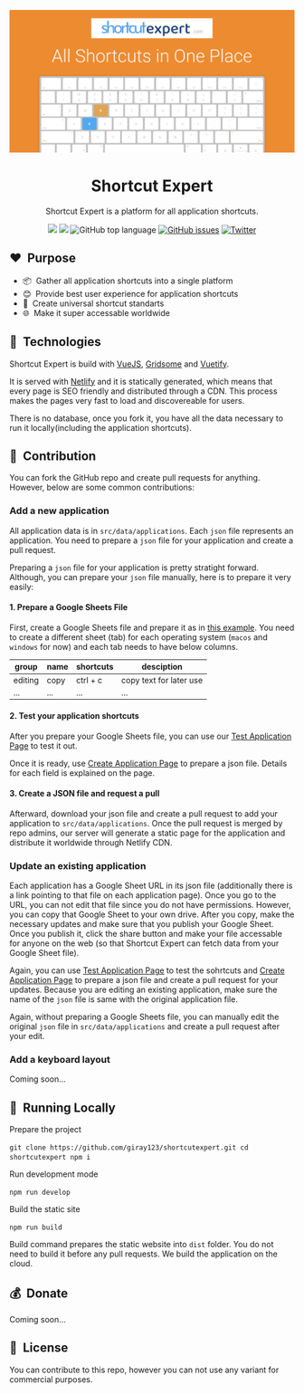 <p align="center"><img src="static/img/share.png"></p>
<h1 align="center">Shortcut Expert</h1>
<p align="center">Shortcut Expert is a platform for all application shortcuts.</p>
<p align="center">
  <img src="https://img.shields.io/github/languages/code-size/giray123/shortcutexpert?style=for-the-badge" />
  <img src="https://img.shields.io/github/languages/count/giray123/shortcutexpert?style=for-the-badge" />
  <img alt="GitHub top language" src="https://img.shields.io/github/languages/top/giray123/shortcutexpert?style=for-the-badge">
  <a href="https://github.com/giray123/shortcutexpert/issues"><img alt="GitHub issues" src="https://img.shields.io/github/issues/giray123/shortcutexpert?style=for-the-badge"></a>
<a href="https://twitter.com/intent/tweet?text=Wow:&url=https%3A%2F%2Fgithub.com%2Fgiray123%2Fshortcutexpert"><img alt="Twitter" src="https://img.shields.io/twitter/url?logo=twitter&style=for-the-badge&url=https%3A%2F%2Fgithub.com%2Fgiray123%2Fshortcutexpert"></a>
</p>

## :heart:&nbsp; Purpose

- :package:&nbsp; Gather all application shortcuts into a single platform
- :blush:&nbsp; Provide best user experience for application shortcuts
- :necktie:&nbsp; Create universal shortcut standarts
- :globe_with_meridians:&nbsp; Make it super accessable worldwide

## :hammer:&nbsp; Technologies

Shortcut Expert is build with <a href="https://vuejs.org/">VueJS</a>, <a href="https://gridsome.org/">Gridsome</a> and <a href="https://vuetifyjs.com/en/">Vuetify</a>.

It is served with [Netlify](https://www.netlify.com/) and it is statically generated, which means that every page is SEO friendly and distributed through a CDN. This process makes the pages very fast to load and discovereable for users.

There is no database, once you fork it, you have all the data necessary to run it locally(including the application shortcuts).

## :gift:&nbsp; Contribution

You can fork the GitHub repo and create pull requests for anything. However, below are some common contributions:

### Add a new application

All application data is in `src/data/applications`. Each `json` file represents an application. You need to prepare a `json` file for your application and create a pull request.

Preparing a `json` file for your application is pretty stratight forward. Although, you can prepare your `json` file manually, here is to prepare it very easily:

#### 1. Prepare a Google Sheets File

First, create a Google Sheets file and prepare it as in <a href="https://docs.google.com/spreadsheets/u/2/d/1xGfSrETQto0kA-FGxeooDb08nuwHcO_THZ8H0DcyCQE/edit#gid=1240391001">this example</a>. You need to create a different sheet (tab) for each operating system (`macos` and `windows` for now) and each tab needs to have below columns.

| group   | name | shortcuts | desciption              |
| ------- | ---- | --------- | ----------------------- |
| editing | copy | ctrl + c  | copy text for later use |
| ...     | ...  | ...       | ...                     |

#### 2. Test your application shortcuts

After you prepare your Google Sheets file, you can use our <a href="https://shortcutexpert.com/shortcuts/test-application">Test Application Page</a> to test it out.

Once it is ready, use <a href="https://shortcutexpert.com/create-application">Create Application Page</a> to prepare a json file. Details for each field is explained on the page.

#### 3. Create a JSON file and request a pull

Afterward, download your json file and create a pull request to add your application to `src/data/applications`. Once the pull request is merged by repo admins, our server will generate a static page for the application and distribute it worldwide through Netlify CDN.

### Update an existing application

Each application has a Google Sheet URL in its json file (additionally there is a link pointing to that file on each application page). Once you go to the URL, you can not edit that file since you do not have permissions. However, you can copy that Google Sheet to your own drive. After you copy, make the necessary updates and make sure that you publish your Google Sheet. Once you publish it, click the share button and make your file accessable for anyone on the web (so that Shortcut Expert can fetch data from your Google Sheet file).

Again, you can use [Test Application Page](https://shortcutexpert.com/shortcuts/test-application) to test the sohrtcuts and [Create Application Page](https://shortcutexpert.com/create-application) to prepare a json file and create a pull request for your updates. Because you are editing an existing application, make sure the name of the `json` file is same with the original application file.

Again, without preparing a Google Sheets file, you can manually edit the original `json` file in `src/data/applications` and create a pull request after your edit.

### Add a keyboard layout

Coming soon...

## :eyes:&nbsp; Running Locally

Prepare the project

`git clone https://github.com/giray123/shortcutexpert.git cd shortcutexpert npm i`

Run development mode

`npm run develop`

Build the static site

`npm run build`

Build command prepares the static website into `dist` folder. You do not need to build it before any pull requests. We build the application on the cloud.

## :moneybag:&nbsp; Donate

Coming soon...

## :bookmark:&nbsp; License

You can contribute to this repo, however you can not use any variant for commercial purposes.
